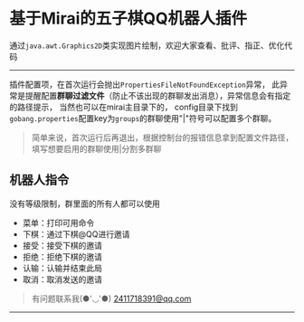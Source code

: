 # 基于Mirai的五子棋QQ机器人插件

通过`java.awt.Graphics2D`类实现图片绘制，欢迎大家查看、批评、指正、优化代码

---
插件配置项，在首次运行会抛出`PropertiesFileNotFoundException`异常，
此异常是提醒配置**群聊过滤文件**（防止不该出现的群聊发出消息），异常信息会有指定的路径提示，
当然也可以在mirai主目录下的， config目录下找到`gobang.properties`配置key为`groups`的群聊使用"|"符号可以配置多个群聊。

> 简单来说，首次运行后再退出，根据控制台的报错信息拿到配置文件路径，填写想要启用的群聊使用|分割多群聊

## 机器人指令

没有等级限制，群里面的所有人都可以使用

- 菜单：打印可用命令
- 下棋：通过下棋@QQ进行邀请
- 接受：接受下棋的邀请
- 拒绝：拒绝下棋的邀请
- 认输：认输并结束此局
- 取消：取消发送的邀请

>有问题联系我(●'◡'●) 2411718391@qq.com
***

